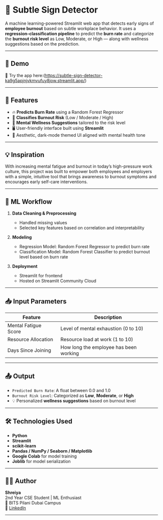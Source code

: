 
# 🧠 Subtle Sign Detector

A machine learning-powered Streamlit web app that detects early signs of **employee burnout** based on subtle workplace behavior. It uses a **regression-classification pipeline** to predict the **burn rate** and categorize the **burnout risk level** as Low, Moderate, or High — along with wellness suggestions based on the prediction.

---

## 🚀 Demo

🔗 Try the app here:(https://subtle-sign-detector-ka9g5apjnjvkmvufuy8jow.streamlit.app/)

---

## 📌 Features

- 🔥 **Predicts Burn Rate** using a Random Forest Regressor  
- 🧯 **Classifies Burnout Risk** (Low / Moderate / High)  
- 🌿 **Mental Wellness Suggestions** tailored to the risk level  
- 🖥️ User-friendly interface built using **Streamlit**  
- 🎨 Aesthetic, dark-mode themed UI aligned with mental health tone  

---

## 💡 Inspiration

With increasing mental fatigue and burnout in today’s high-pressure work culture, this project was built to empower both employees and employers with a simple, intuitive tool that brings awareness to burnout symptoms and encourages early self-care interventions.

---

## 🧠 ML Workflow

1. **Data Cleaning & Preprocessing**  
   - Handled missing values  
   - Selected key features based on correlation and interpretability

2. **Modeling**  
   - Regression Model: Random Forest Regressor to predict burn rate  
   - Classification Model: Random Forest Classifier to predict burnout level based on burn rate  

3. **Deployment**  
   - Streamlit for frontend  
   - Hosted on Streamlit Community Cloud  

---

## 📥 Input Parameters

| Feature               | Description                            |
|-----------------------|----------------------------------------|
| Mental Fatigue Score  | Level of mental exhaustion (0 to 10)   |
| Resource Allocation   | Resource load at work (1 to 10)        |
| Days Since Joining    | How long the employee has been working |

---

## 📤 Output

- `Predicted Burn Rate`: A float between 0.0 and 1.0  
- `Burnout Risk Level`: Categorized as **Low**, **Moderate**, or **High**  
- 💡 Personalized **wellness suggestions** based on burnout level

---

## 🛠️ Technologies Used

- **Python**
- **Streamlit**
- **scikit-learn**
- **Pandas / NumPy / Seaborn / Matplotlib**
- **Google Colab** for model training
- **Joblib** for model serialization

---

## 👩‍💻 Author

**Shreiya**  
2nd Year CSE Student | ML Enthusiast  
📍 BITS Pilani Dubai Campus  
🔗 [LinkedIn](https://www.linkedin.com/in/shreiyamuthuvelan)

---

